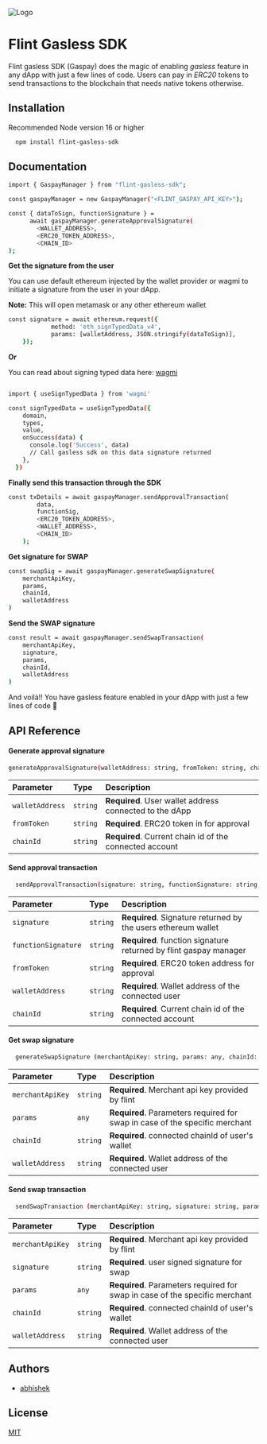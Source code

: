 
![Logo](https://dnj9s9rkg1f49.cloudfront.net/flint-logo-golden-black.svg)


# Flint Gasless SDK

Flint gasless SDK (Gaspay) does the magic of enabling *gasless* feature in any dApp with just a few lines of code. Users can pay in *ERC20* tokens to send transactions to the blockchain that needs native tokens otherwise.

## Installation

Recommended Node version 16 or higher

```bash
  npm install flint-gasless-sdk
```
    
## Documentation

```bash
import { GaspayManager } from "flint-gasless-sdk";

const gaspayManager = new GaspayManager("<FLINT_GASPAY_API_KEY>");

const { dataToSign, functionSignature } =
      await gaspayManager.generateApprovalSignature(
        <WALLET_ADDRESS>,
        <ERC20_TOKEN_ADDRESS>,
        <CHAIN_ID>
);

```

**Get the signature from the user**

You can use default ethereum injected by the wallet provider or wagmi to initiate a signature from the user in your dApp.

**Note:**
This will open metamask or any other ethereum wallet

```bash
const signature = await ethereum.request({
            method: 'eth_signTypedData_v4',
            params: [walletAddress, JSON.stringify(dataToSign)],
    });
```

**Or**

You can read about signing typed data here: [wagmi](https://wagmi.sh/react/hooks/useSignTypedData)

```bash

import { useSignTypedData } from 'wagmi'

const signTypedData = useSignTypedData({
    domain,
    types,
    value,
    onSuccess(data) {
      console.log('Success', data)
      // Call gasless sdk on this data signature returned
    },
  })

```

**Finally send this transaction through the SDK**

```bash
const txDetails = await gaspayManager.sendApprovalTransaction(
        data,
        functionSig,
        <ERC20_TOKEN_ADDRESS>,
        <WALLET_ADDRESS>,
        <CHAIN_ID>
    );
```

**Get signature for SWAP**
```bash
const swapSig = await gaspayManager.generateSwapSignature(
    merchantApiKey,
    params,
    chainId,
    walletAddress
)
```
**Send the SWAP signature**
```bash
const result = await gaspayManager.sendSwapTransaction(
    merchantApiKey,
    signature,
    params,
    chainId,
    walletAddress
)
```

And voilà!! You have gasless feature enabled in your dApp with just a few lines of code 🥳

## API Reference

#### Generate approval signature

```bash
generateApprovalSignature(walletAddress: string, fromToken: string, chainId: string): Promise<ApprovalSignature>;
```

| Parameter | Type     | Description                |
| :-------- | :------- | :------------------------- |
| `walletAddress` | `string` | **Required**. User wallet address connected to the dApp |
| `fromToken` | `string` | **Required**. ERC20 token in for approval |
| `chainId` | `string` | **Required**. Current chain id of the connected account |

#### Send approval transaction

```bash
  sendApprovalTransaction(signature: string, functionSignature: string, fromToken: string, walletAddress: string, chainId: string): Promise<any>;
```

| Parameter | Type     | Description                       |
| :-------- | :------- | :-------------------------------- |
| `signature`      | `string` | **Required**. Signature returned by the users ethereum wallet 
| `functionSignature`      | `string` | **Required**. function signature returned by flint gaspay manager
| `fromToken`      | `string` | **Required**. ERC20 token address for approval
| `walletAddress`      | `string` | **Required**. Wallet address of the connected user
| `chainId`      | `string` | **Required**. Current chain id of the connected account

#### Get swap signature

```bash
  generateSwapSignature (merchantApiKey: string, params: any, chainId: string, walletAddress: string): Promise<string>
```

| Parameter | Type     | Description                       |
| :-------- | :------- | :-------------------------------- |
| `merchantApiKey`      | `string` | **Required**. Merchant api key provided by flint 
| `params`      | `any` | **Required**. Parameters required for swap in case of the specific merchant
| `chainId`      | `string` | **Required**. connected chainId of user's wallet
| `walletAddress`      | `string` | **Required**. Wallet address of the connected user

#### Send swap transaction

```bash
  sendSwapTransaction (merchantApiKey: string, signature: string, params: any, chainId: string, walletAddress: string): Promise<any>
```

| Parameter | Type     | Description                       |
| :-------- | :------- | :-------------------------------- |
| `merchantApiKey`      | `string` | **Required**. Merchant api key provided by flint 
| `signature`      | `string` | **Required**. user signed signature for swap
| `params`      | `any` | **Required**. Parameters required for swap in case of the specific merchant
| `chainId`      | `string` | **Required**. connected chainId of user's wallet
| `walletAddress`      | `string` | **Required**. Wallet address of the connected user



## Authors

- [abhishek](https://github.com/abhishek-Kumar009)


## License

[MIT](https://choosealicense.com/licenses/mit/)

